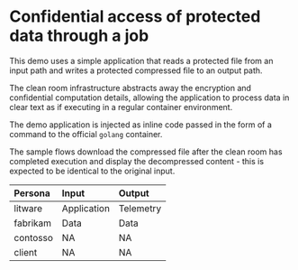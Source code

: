 # Confidential access of protected data through a job

This demo uses a simple application that reads a protected file from an input path and writes a protected compressed file to an output path.

The clean room infrastructure abstracts away the encryption and confidential computation details, allowing the application to process data in clear text as if executing in a regular container environment.

The demo application is injected as inline code passed in the form of a command to the official `golang` container.

The sample flows download the compressed file after the clean room has completed execution and display the decompressed content - this is expected to be identical to the original input.

| Persona   | Input         | Output    |
| :---      | :---          | :---      |
| litware   | Application   | Telemetry |
| fabrikam  | Data          | Data      |
| contosso  | NA            | NA        |
| client    | NA            | NA        |

<!-- TODO: Enhance cleanroomhello-job demo application.

    litware - application in, logs and telemetry out
    fabrikam - data in, data out
    contosso - data in, data out
    consumer - NA
-->